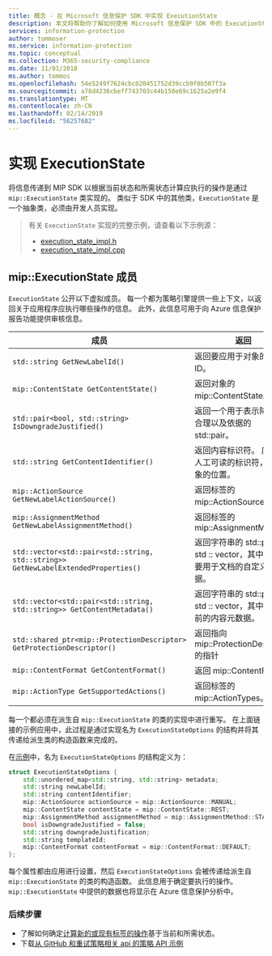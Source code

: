 ```yaml
---
title: 概念 - 在 Microsoft 信息保护 SDK 中实现 ExecutionState
description: 本文将帮助你了解如何使用 Microsoft 信息保护 SDK 中的 ExecutionState 来计算操作并提供审核日志的详细信息。
services: information-protection
author: tommoser
ms.service: information-protection
ms.topic: conceptual
ms.collection: M365-security-compliance
ms.date: 11/01/2018
ms.author: tommos
ms.openlocfilehash: 54e5249f7624cbc020451752d39ccb9f0b507f3a
ms.sourcegitcommit: a78d4236cbeff743703c44b150e69c1625a2e9f4
ms.translationtype: MT
ms.contentlocale: zh-CN
ms.lasthandoff: 02/14/2019
ms.locfileid: "56257682"
---
```

# <a name="implement-executionstate"></a>实现 ExecutionState

将信息传递到 MIP SDK 以根据当前状态和所需状态计算应执行的操作是通过 `mip::ExecutionState` 类实现的。 类似于 SDK 中的其他类，`ExecutionState` 是一个抽象类，必须由开发人员实现。

> 有关 `ExecutionState` 实现的完整示例，请查看以下示例源：
>
> * [execution_state_impl.h](https://github.com/Azure-Samples/mipsdk-policyapi-cpp-sample-basic/blob/master/mipsdk-policyapi-cpp-sample-basic/execution_state_impl.h)
> * [execution_state_impl.cpp](https://github.com/Azure-Samples/mipsdk-policyapi-cpp-sample-basic/blob/master/mipsdk-policyapi-cpp-sample-basic/execution_state_impl.cpp)

## <a name="mipexecutionstate-members"></a>mip::ExecutionState 成员

`ExecutionState` 公开以下虚拟成员。 每一个都为策略引擎提供一些上下文，以返回关于应用程序应执行哪些操作的信息。 此外，此信息可用于向 Azure 信息保护报告功能提供审核信息。


| 成员                                                                           | 返回                                                                                                              |
|----------------------------------------------------------------------------------|----------------------------------------------------------------------------------------------------------------------|
| `std::string GetNewLabelId()`                                                      | 返回要应用于对象的标签 ID。                                                                    |
| `mip::ContentState GetContentState()`                                              | 返回对象的 mip::ContentState。                                                                         |
| `std::pair<bool, std::string> IsDowngradeJustified()`                              | 返回一个用于表示降级是否合理以及依据的 std::pair。                                 |
| `std::string GetContentIdentifier()`                                               | 返回内容标识符。 应当是人工可读的标识符，指示对象的位置。   |
| `mip::ActionSource GetNewLabelActionSource()`                                      | 返回标签的 mip::ActionSource。                                                                          |
| `mip::AssignmentMethod GetNewLabelAssignmentMethod()`                              | 返回标签的 mip::AssignmentMethod                                                                        |
| `std::vector<std::pair<std::string, std::string>> GetNewLabelExtendedProperties()` | 返回字符串的 std::pairs 的 std :: vector，其中包含将要用于文档的自定义元数据。 |
| `std::vector<std::pair<std::string, std::string>> GetContentMetadata()`            | 返回字符串的 std::pairs 的 std :: vector，其中包含当前的内容元数据。                               |
| `std::shared_ptr<mip::ProtectionDescriptor> GetProtectionDescriptor()`           | 返回指向 mip::ProtectionDescriptor 的指针                                                                     |
| `mip::ContentFormat GetContentFormat()`                                            | 返回 mip::ContentFormat                                                                                           |
| `mip::ActionType GetSupportedActions()`                                           | 返回标签的 mip::ActionTypes。                                                                              |

每一个都必须在派生自 `mip::ExecutionState` 的类的实现中进行重写。 在上面链接的示例应用中，此过程是通过实现名为 `ExecutionStateOptions` 的结构并将其传递给派生类的构造函数来完成的。

在[示例](https://github.com/Azure-Samples/mipsdk-policyapi-cpp-sample-basic/blob/master/mipsdk-policyapi-cpp-sample-basic/execution_state_impl.h)中，名为 `ExecutionStateOptions` 的结构定义为：

```cpp
struct ExecutionStateOptions {
    std::unordered_map<std::string, std::string> metadata;
    std::string newLabelId;
    std::string contentIdentifier;
    mip::ActionSource actionSource = mip::ActionSource::MANUAL;
    mip::ContentState contentState = mip::ContentState::REST;
    mip::AssignmentMethod assignmentMethod = mip::AssignmentMethod::STANDARD;
    bool isDowngradeJustified = false;
    std::string downgradeJustification;
    std::string templateId;
    mip::ContentFormat contentFormat = mip::ContentFormat::DEFAULT;
};
```

每个属性都由应用进行设置，然后 `ExecutionStateOptions` 会被传递给派生自 `mip::ExecutionState` 的类的构造函数。 此信息用于确定要执行的操作。 `mip::ExecutionState` 中提供的数据也将显示在 Azure 信息保护分析中。

### <a name="next-steps"></a>后续步骤

- 了解如何确定[计算新的或现有标签的操作](concept-handler-policy-computeactions-cpp.md)基于当前和所需状态。
- 下载[从 GitHub 和重试策略相关 api 的策略 API 示例](https://azure.microsoft.com/resources/samples/?sort=0&term=mipsdk+policyapi)
